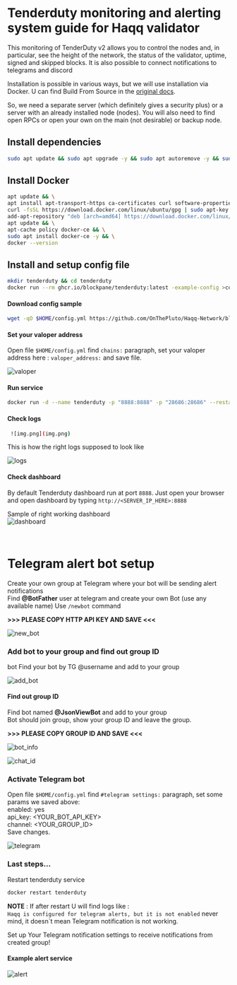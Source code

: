 # Tenderduty monitoring and alerting system guide for Haqq validator

This monitoring of TenderDuty v2 allows you to control the nodes and, in particular, see the height of the network, the status of the validator, uptime, signed and skipped blocks. It is also possible to connect notifications to telegrams and discord

Installation is possible in various ways, but we will use installation via Docker.
U can find Build From Source in the [original docs](https://github.com/blockpane/tenderduty/blob/main/docs/install.md).

So, we need a separate server (which definitely gives a security plus) or a server with an already installed node (nodes). You will also need to find open RPCs or open your own on the main (not desirable) or backup node.

## Install dependencies

```bash
sudo apt update && sudo apt upgrade -y && sudo apt autoremove -y && sudo apt install screen make clang pkg-config libssl-dev build-essential git jq llvm libudev-dev -y
```

## Install Docker

```bash
apt update && \
apt install apt-transport-https ca-certificates curl software-properties-common -y && \
curl -fsSL https://download.docker.com/linux/ubuntu/gpg | sudo apt-key add - && \
add-apt-repository "deb [arch=amd64] https://download.docker.com/linux/ubuntu focal stable" && \
apt update && \
apt-cache policy docker-ce && \
sudo apt install docker-ce -y && \
docker --version
```
## Install and setup config file

```bash
mkdir tenderduty && cd tenderduty
docker run --rm ghcr.io/blockpane/tenderduty:latest -example-config >config.yml
```
#### Download config sample
```bash
wget -qO $HOME/config.yml https://github.com/OnThePluto/Haqq-Network/blob/main/Monitoring/Tenderduty/config.yml
```
#### Set your valoper address
Open file `$HOME/config.yml` find `chains:` paragraph, set your valoper address here : `valoper_address:` and save file.

![valoper](https://github.com/OnThePluto/Haqq-Network/blob/main/Monitoring/Tenderduty/images/valoper.png)

#### Run service

```bash
docker run -d --name tenderduty -p "8888:8888" -p "28686:28686" --restart unless-stopped -v $(pwd)/config.yml:/var/lib/tenderduty/config.yml ghcr.io/blockpane/tenderduty:latest
```

#### Check logs
```bash
 ![img.png](img.png)
```
This is how the right logs supposed to look like

![logs](https://github.com/OnThePluto/Haqq-Network/blob/main/Monitoring/Tenderduty/images/logs.png)

#### Check dashboard

By default Tenderduty dashboard run at port `8888`. Just open your browser and open dashboard by typing `http://<SERVER_IP_HERE>:8888`  <br />

Sample of right working dashboard  <br />
![dashboard](https://github.com/OnThePluto/Haqq-Network/blob/main/Monitoring/Tenderduty/images/dashboard.png)

<br />

# Telegram alert bot setup


Create your own group at Telegram where your bot will be sending alert notifications  <br />
Find **@BotFather** user at telegram and create your own Bot (use any available name) Use `/newbot` command <br />

**>>> PLEASE COPY HTTP API KEY AND SAVE <<<**

![new_bot](https://github.com/OnThePluto/Haqq-Network/blob/main/Monitoring/Tenderduty/images/newbot.png)

### Add bot to your group and find out group ID
bot
Find your bot by TG @username and add to your group

![add_bot](https://github.com/OnThePluto/Haqq-Network/blob/main/Monitoring/Tenderduty/images/addbot.png)

#### Find out group ID

Find bot named **@JsonViewBot** and add to your group <br />
Bot should join group, show your group ID and leave the group. <br />

**>>> PLEASE COPY GROUP ID AND SAVE <<<**

![bot_info](https://github.com/OnThePluto/Haqq-Network/blob/main/Monitoring/Tenderduty/images/botinfo.png)

![chat_id](https://github.com/OnThePluto/Haqq-Network/blob/main/Monitoring/Tenderduty/images/chatid.png)

### Activate Telegram bot

Open file `$HOME/config.yml` find `#telegram settings:` paragraph, set some params we saved above: <br />
enabled: yes <br />
api_key: <YOUR_BOT_API_KEY> <br />
channel: <YOUR_GROUP_ID> <br />
Save changes.

![telegram](https://github.com/OnThePluto/Haqq-Network/blob/main/Monitoring/Tenderduty/images/telegram.png)

### Last steps...

Restart tenderduty service
```bash
docker restart tenderduty
```
**NOTE** : If after restart U will find logs like : <br />
`Haqq is configured for telegram alerts, but it is not enabled` never mind, it doesn`t mean Telegram notification is not working.

Set up Your Telegram notification settings to receive notifications from created group!

#### Example alert service

![alert](https://github.com/OnThePluto/Haqq-Network/blob/main/Monitoring/Tenderduty/images/alert.png)

